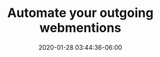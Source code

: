 ---
date: 2020-01-28 03:44:36-06:00
link:
  source: pocket
  source_url: https://getpocket.com
  text: Automate your outgoing webmentions
  url: https://webmention.app/
slug: automate-your-outgoing-webmentions
source: pocket
title: Automate your outgoing webmentions
---